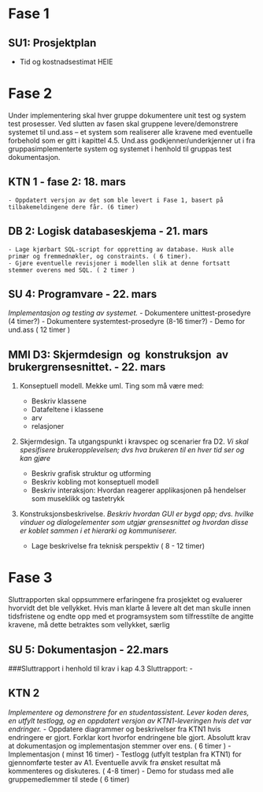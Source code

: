 # Fase 1
## SU1: Prosjektplan
- Tid og kostnadsestimat
HEIE

Fase 2
======
Under implementering skal hver gruppe dokumentere unit test og system test prosesser. Ved slutten av fasen skal gruppene levere/demonstrere systemet til und.ass – et system som realiserer alle kravene med eventuelle forbehold som er gitt i kapittel 4.5. Und.ass godkjenner/underkjenner ut i fra gruppasimplementerte system og systemet i henhold til gruppas test dokumentasjon.


KTN 1 - fase 2: 18. mars
-----
	- Oppdatert versjon av det som ble levert i Fase 1, basert på tilbakemeldingene dere får. (6 timer)


DB 2: Logisk databaseskjema - 21. mars
--------------------------------------
	- Lage kjørbart SQL-script for oppretting av database. Husk alle primær og fremmednøkler, og constraints. ( 6 timer). 
	- Gjøre eventuelle revisjoner i modellen slik at denne fortsatt stemmer overens med SQL. ( 2 timer )


SU 4: Programvare - 22. mars	
----------------------------
_Implementasjon og testing av systemet._
	- Dokumentere unittest-prosedyre (4 timer?)
	- Dokumentere systemtest-prosedyre (8-16 timer?)
	- Demo for und.ass ( 12 timer )

MMI D3: Skjermdesign  og  konstruksjon  av  brukergrensesnittet. - 22. mars
-----------------------------------------------------------------------
1. Konseptuell modell. Mekke uml. Ting som må være med: 
	- Beskriv klassene
	- Datafeltene i klassene
	- arv
	- relasjoner

2. Skjermdesign. Ta utgangspunkt i kravspec og  scenarier fra D2.
	_Vi skal spesifisere brukeropplevelsen; dvs hva brukeren til en hver tid ser og kan gjøre_
	- Beskriv grafisk struktur og utforming
	- Beskriv kobling mot konseptuell modell
	- Beskriv interaksjon: Hvordan reagerer applikasjonen på hendelser som museklikk og tastetrykk

3. Konstruksjonsbeskrivelse. 
	_Beskriv hvordan GUI er bygd opp; dvs. hvilke vinduer og dialogelementer som utgjør grensesnittet og hvordan disse er koblet sammen i et hierarki og kommuniserer._
	- Lage beskrivelse fra teknisk perspektiv ( 8 - 12 timer)


Fase 3
======	
Sluttrapporten skal oppsummere erfaringene fra prosjektet og evaluerer hvorvidt det ble 
vellykket. Hvis man klarte å levere alt det man skulle innen tidsfristene og endte opp med et 
programsystem som tilfresstilte de angitte kravene, må dette betraktes som vellykket, særlig

SU 5: Dokumentasjon - 22.mars
----
###Sluttrapport i henhold til krav i kap 4.3
Sluttrapport:
	- 

KTN 2
-----
_Implementere og demonstrere for en studentassistent. Lever koden deres, en utfylt testlogg, og en oppdatert versjon av KTN1-leveringen hvis det var endringer._
	- Oppdatere diagrammer og beskrivelser fra KTN1 hvis endringere er gjort. Forklar kort hvorfor endringene ble gjort. Absolutt krav at dokumentasjon og implementasjon stemmer over ens. ( 6 timer )
	- Implementasjon ( minst 16 timer)
	- Testlogg (utfylt testplan fra KTN1) for gjennomførte tester av A1. Eventuelle avvik fra ønsket resultat må kommenteres og diskuteres. ( 4-8 timer)
	- Demo for studass med alle gruppemedlemmer til stede ( 6 timer)
